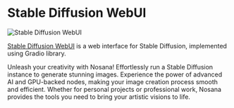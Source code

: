 # Stable Diffusion WebUI

![Stable Diffusion WebUI](https://raw.githubusercontent.com/nosana-ci/templates/refs/heads/main/templates/AUTOMATIC1111-stable-diffusion/stable_diff.gif)

[Stable Diffusion WebUI](https://github.com/AUTOMATIC1111/stable-diffusion-webui) is a web interface for Stable Diffusion, implemented using Gradio library.

Unleash your creativity with Nosana! Effortlessly run a Stable Diffusion instance to generate stunning images.
Experience the power of advanced AI and GPU-backed nodes, making your image creation process smooth and efficient.
Whether for personal projects or professional work, Nosana provides the tools you need to bring your artistic visions to life.

